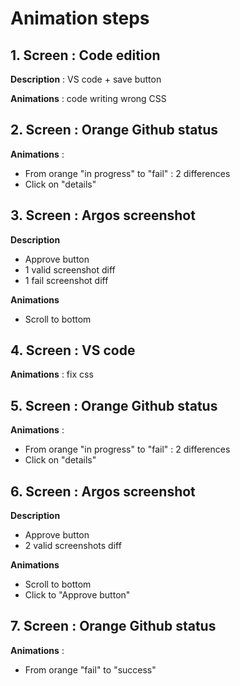 # Animation steps

## 1. Screen : Code edition

**Description** : VS code + save button

**Animations** : code writing wrong CSS

## 2. Screen : Orange Github status

**Animations** :

- From orange "in progress" to "fail" : 2 differences
- Click on "details"

## 3. Screen : Argos screenshot

**Description**

- Approve button
- 1 valid screenshot diff
- 1 fail screenshot diff

**Animations**

- Scroll to bottom

## 4. Screen : VS code

**Animations** : fix css

## 5. Screen : Orange Github status

**Animations** :

- From orange "in progress" to "fail" : 2 differences
- Click on "details"

## 6. Screen : Argos screenshot

**Description**

- Approve button
- 2 valid screenshots diff

**Animations**

- Scroll to bottom
- Click to "Approve button"

## 7. Screen : Orange Github status

**Animations** :

- From orange "fail" to "success"
